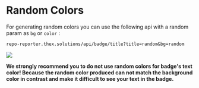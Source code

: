 # Random Colors

For generating random colors you can use the following api with a random param as `bg` or `color` :

`repo-reporter.thex.solutions/api/badge/title?title=random&bg=random`

![](https://repo-reporter.thex.solutions/api/badge/title?title=random&bg=random&size=m)

**We strongly recommend you to do not use random colors for badge's text color! Because the random color produced can not match the background color in contrast and make it difficult to see your text in the badge.**